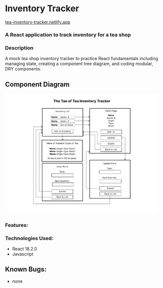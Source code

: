 # Inventory Tracker

[tea-inventory-tracker.netlify.app](tea-inventory-tracker.netlify.app)

### A React application to track inventory for a tea shop

### Description

A mock tea shop inventory tracker to practice React fundamentals including managing state, creating a component tree diagram, and coding modular, DRY components. 

## Component Diagram

<img src="src/img/diagram.png">

### Features:

### Technologies Used:
* React 18.2.0
* Javascript 

## Known Bugs:
* none
